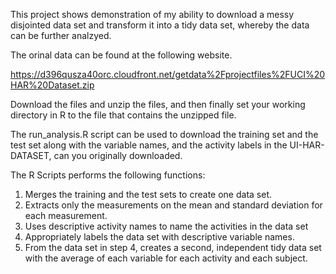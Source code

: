 This project shows demonstration of my ability to download a messy disjointed data set and transform it into a tidy data set, whereby the data can be further analzyed.

The orinal data can be found at the following website. 

 https://d396qusza40orc.cloudfront.net/getdata%2Fprojectfiles%2FUCI%20HAR%20Dataset.zip
 
Download the files and unzip the files, and then finally set your working directory in R to the file that contains the unzipped file.
 
The run_analysis.R script can be used to download the training set and the test set along with the variable names, and the activity labels in the UI-HAR-DATASET, can you originally downloaded. 

The R Scripts performs the following functions:

1. Merges the training and the test sets to create one data set.
2. Extracts only the measurements on the mean and standard deviation for each measurement. 
3. Uses descriptive activity names to name the activities in the data set
4. Appropriately labels the data set with descriptive variable names. 
5. From the data set in step 4, creates a second, independent tidy data set with the average of each variable for each activity and each subject.
 

